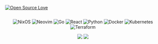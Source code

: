 [![Open Source Love](https://badges.frapsoft.com/os/v1/open-source.svg?v=102)](https://opensource.org/)

<div align="center">
  
##

![NixOS](https://img.shields.io/badge/OS-NixOS-informational?style=flat&logo=nixos&logoColor=white&color=326CE5)
![Neovim](https://img.shields.io/badge/Editor-Neovim-informational?style=flat&logo=neovim&logoColor=white&color=326CE5)
![Go](https://img.shields.io/badge/Back-Go-informational?style=flat&logo=go&logoColor=white&color=326CE5)
![React](https://img.shields.io/badge/Front-React-informational?style=flat&logo=react&logoColor=white&color=326CE5)
![Python](https://img.shields.io/badge/ML-Python-informational?style=flat&logo=python&logoColor=white&color=326CE5)
![Docker](https://img.shields.io/badge/Tools-Docker-informational?style=flat&logo=docker&logoColor=white&color=326CE5)
![Kubernetes](https://img.shields.io/badge/Tools-K8s-informational?style=flat&logo=kubernetes&logoColor=white&color=326CE5)
![Terraform](https://img.shields.io/badge/Tools-Terraform-informational?style=flat&logo=terraform&logoColor=white&color=326CE5)

<div align="center" style="flex: 1;  flex-direction: column; width: 100%">
  <div style="flex: 1; flex-direction: row; width: 100%">
    <img src="https://github-readme-stats-nu-ten-26.vercel.app/api?username=lafayettegabe&theme=tokyonight&show_icons=true&count_private=true&include_all_commits=true&hide_title=true"/>
    <img src="https://github-readme-stats-nu-ten-26.vercel.app/api/top-langs/?username=lafayettegabe&theme=tokyonight&layout=compact&include_all_commits=true&hide=jupyter%20notebook,makefile,css,html" />
    </div>
</div>
